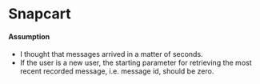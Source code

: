 # Snapcart

#### Assumption

- I thought that messages arrived in a matter of seconds.
- If the user is a new user, the starting parameter for retrieving the most recent recorded message, i.e. message id, should be zero.

